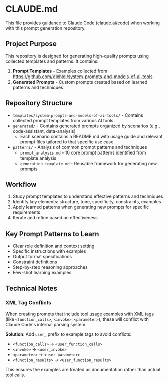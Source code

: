 # CLAUDE.md

This file provides guidance to Claude Code (claude.ai/code) when working with this prompt generation repository.

## Project Purpose

This repository is designed for generating high-quality prompts using collected templates and patterns. It contains:

1. **Prompt Templates** - Examples collected from https://github.com/x1xhlol/system-prompts-and-models-of-ai-tools
2. **Generated Prompts** - Custom prompts created based on learned patterns and techniques

## Repository Structure

- `templates/system-prompts-and-models-of-ai-tools/` - Contains collected prompt templates from various AI tools
- `generated/` - Contains generated prompts organized by scenarios (e.g., code-assistant, data-analysis)
  - Each scenario contains a README.md with usage guide and relevant prompt files tailored to that specific use case
- `patterns/` - Analysis of common prompt patterns and techniques
  - `prompt_analysis.md` - 10 core prompt patterns identified from template analysis
  - `generation_template.md` - Reusable framework for generating new prompts

## Workflow

1. Study prompt templates to understand effective patterns and techniques
2. Identify key elements: structure, tone, specificity, constraints, examples
3. Apply learned patterns when generating new prompts for specific requirements
4. Iterate and refine based on effectiveness

## Key Prompt Patterns to Learn

- Clear role definition and context setting
- Specific instructions with examples
- Output format specifications
- Constraint definitions
- Step-by-step reasoning approaches
- Few-shot learning examples

## Technical Notes

### XML Tag Conflicts
When creating prompts that include tool usage examples with XML tags (like `<function_calls>`, `<invoke>`, `<parameter>`), these will conflict with Claude Code's internal parsing system. 

**Solution**: Add `user_` prefix to example tags to avoid conflicts:
- `<function_calls>` → `<user_function_calls>`
- `<invoke>` → `<user_invoke>`
- `<parameter>` → `<user_parameter>`
- `<function_results>` → `<user_function_results>`

This ensures the examples are treated as documentation rather than actual tool calls.